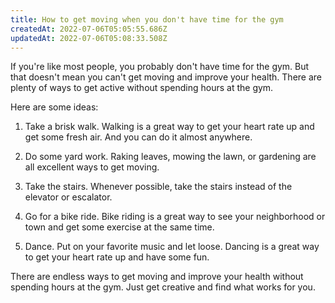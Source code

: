 ```yaml
---
title: How to get moving when you don't have time for the gym
createdAt: 2022-07-06T05:05:55.686Z
updatedAt: 2022-07-06T05:08:33.508Z
---
```


If you're like most people, you probably don't have time for the gym. But that doesn't mean you can't get moving and improve your health. There are plenty of ways to get active without spending hours at the gym.

Here are some ideas:

1. Take a brisk walk. Walking is a great way to get your heart rate up and get some fresh air. And you can do it almost anywhere.

2. Do some yard work. Raking leaves, mowing the lawn, or gardening are all excellent ways to get moving.

3. Take the stairs. Whenever possible, take the stairs instead of the elevator or escalator.

4. Go for a bike ride. Bike riding is a great way to see your neighborhood or town and get some exercise at the same time.

5. Dance. Put on your favorite music and let loose. Dancing is a great way to get your heart rate up and have some fun.

There are endless ways to get moving and improve your health without spending hours at the gym. Just get creative and find what works for you.
